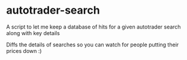 # autotrader-search
A script to let me keep a database of hits for a given autotrader search along with key details

Diffs the details of searches so you can watch for people putting their prices down :)
